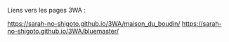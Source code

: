 Liens vers les pages 3WA :

https://sarah-no-shigoto.github.io/3WA/maison_du_boudin/
https://sarah-no-shigoto.github.io/3WA/bluemaster/
